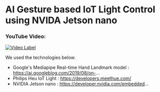 # AI Gesture based IoT Light Control using NVIDA Jetson nano

### YouTube Video:

[![Video Label](http://img.youtube.com/vi/XNbXpT9CPcU/0.jpg)](https://youtu.be/XNbXpT9CPcU)

We used the technologies below.
* Google's Mediapipe Real-time Hand Landmark model : https://ai.googleblog.com/2019/08/on-...
* Philips Heu IoT Light : https://developers.meethue.com/
* NVIDIA Jetson nano : https://developer.nvidia.com/embedded...
